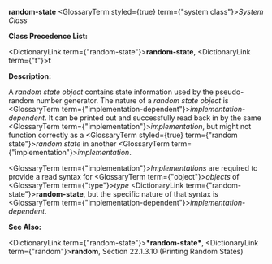 **random-state** <GlossaryTerm styled={true} term={"system class"}><i>System Class</i></GlossaryTerm> 



**Class Precedence List:** 



<DictionaryLink  term={"random-state"}><b>random-state</b></DictionaryLink>, <DictionaryLink  term={"t"}><b>t</b></DictionaryLink> 



**Description:** 



A *random state object* contains state information used by the pseudo-random number generator. The nature of a *random state object* is <GlossaryTerm  term={"implementation-dependent"}><i>implementation-dependent</i></GlossaryTerm>. It can be printed out and successfully read back in by the same <GlossaryTerm  term={"implementation"}><i>implementation</i></GlossaryTerm>, but might not function correctly as a <GlossaryTerm styled={true} term={"random state"}><i>random state</i></GlossaryTerm> in another <GlossaryTerm  term={"implementation"}><i>implementation</i></GlossaryTerm>. 



<GlossaryTerm  term={"implementation"}><i>Implementations</i></GlossaryTerm> are required to provide a read syntax for <GlossaryTerm  term={"object"}><i>objects</i></GlossaryTerm> of <GlossaryTerm  term={"type"}><i>type</i></GlossaryTerm> <DictionaryLink  term={"random-state"}><b>random-state</b></DictionaryLink>, but the specific nature of that syntax is <GlossaryTerm  term={"implementation-dependent"}><i>implementation-dependent</i></GlossaryTerm>. 



**See Also:** 



<DictionaryLink  term={"random-state"}><b>\*random-state\*</b></DictionaryLink>, <DictionaryLink  term={"random"}><b>random</b></DictionaryLink>, Section 22.1.3.10 (Printing Random States) 







 



 



